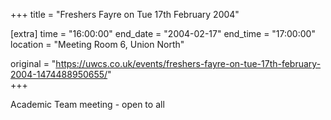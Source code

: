 +++
title = "Freshers Fayre on Tue 17th February 2004"

[extra]
time = "16:00:00"
end_date = "2004-02-17"
end_time = "17:00:00"
location = "Meeting Room 6, Union North"

original = "https://uwcs.co.uk/events/freshers-fayre-on-tue-17th-february-2004-1474488950655/"    
+++

Academic Team meeting - open to all

